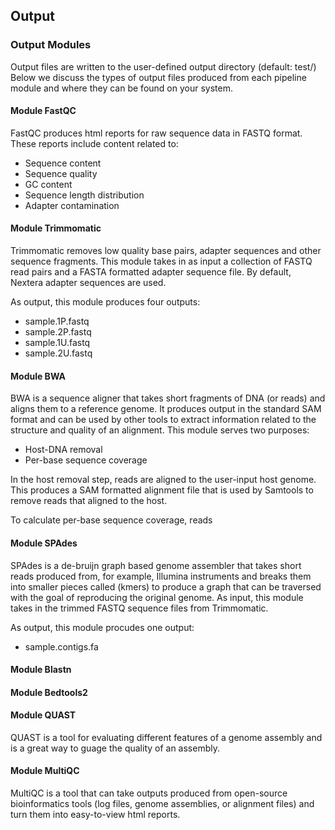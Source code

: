 Output
------

### Output Modules

Output files are written to the user-defined output directory (default: test/) Below we discuss the types of output files produced from each pipeline module and where they can be found on your system.

#### Module FastQC

FastQC produces html reports for raw sequence data in FASTQ format. These reports include content related to:
  - Sequence content
  - Sequence quality
  - GC content
  - Sequence length distribution
  - Adapter contamination
  
    
#### Module Trimmomatic

Trimmomatic removes low quality base pairs, adapter sequences and other sequence fragments. This module takes in as input a collection of FASTQ read pairs and a FASTA formatted adapter sequence file. By default, Nextera adapter sequences are used. 

As output, this module produces four outputs:
  - sample.1P.fastq
  - sample.2P.fastq
  - sample.1U.fastq
  - sample.2U.fastq

#### Module BWA

BWA is a sequence aligner that takes short fragments of DNA (or reads) and aligns them to a reference genome. It produces output in the standard SAM format and can be used by other tools to extract information related to the structure and quality of an alignment. This module serves two purposes:
  - Host-DNA removal
  - Per-base sequence coverage
  
In the host removal step, reads are aligned to the user-input host genome. This produces a SAM formatted alignment file that is used by Samtools to remove reads that aligned to the host.

To calculate per-base sequence coverage, reads 

#### Module SPAdes

SPAdes is a de-bruijn graph based genome assembler that takes short reads produced from, for example, Illumina instruments and breaks them into smaller pieces called (kmers) to produce a graph that can be traversed with the goal of reproducing the original genome. As input, this module takes in the trimmed FASTQ sequence files from Trimmomatic.

As output, this module procudes one output:
  - sample.contigs.fa

#### Module Blastn

#### Module Bedtools2

#### Module QUAST

QUAST is a tool for evaluating different features of a genome assembly and is a great way to guage the quality of an assembly.

#### Module MultiQC

MultiQC is a tool that can take outputs produced from open-source bioinformatics tools (log files, genome assemblies, or alignment files) and turn them into easy-to-view html reports.
